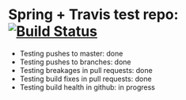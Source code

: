 Spring + Travis test repo: [![Build Status](https://travis-ci.org/leopic/springTravis.png?branch=master)](https://travis-ci.org/leopic/springTravis)
============

- Testing pushes to master: done
- Testing pushes to branches: done
- Testing breakages in pull requests: done
- Testing build fixes in pull requests: done
- Testing build health in github: in progress
